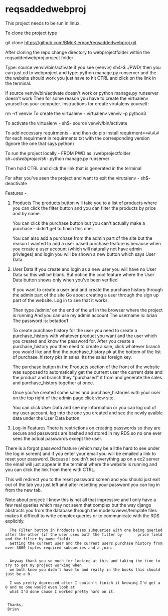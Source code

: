 # reqsaddedwebproj
This project needs to be run in linux.

To clone the project type

git clone https://github.com/BMcKiernan/reqsaddedwebproj.git



After cloning the repo 
change directory to webprojectfolder within the reqsaddedwebproj project folder

Type: source venviv/bin/activate
if you see (venviv) sh4-$ ./PWD/
then you can just cd to webproject and type: python manage.py runserver 
and the the website should work
you just have to hit CTRL and click on the link in the terminal.



If source venviv/bin/activate doesn't work or python manage.py runserver doesn't work
Then for some reason you have to create the virtualenv yourself on your computer.
Instructions for create virutalenv yourself: 

rm -rf venviv
To create the virtualenv -
virtualenv venviv -p python3

To activate the virtualenv - 
sh$- source venviv/bin/activate


To add necessary requirments -
and then do pip install requirment==#.#.#
for each requirment in requirments.txt with the corresponding version
(Ignore the one that says python)

To run the project locally -
FROM PWD as ./webprojectfolder
sh$- cd webproject
sh$- python manage.py runserver

Then hold CTRL and click the link that is generated in the terminal


For after you've seen the project and want to exit the virutalenv -
sh$- deactivate



Features -
1. Products
   The products button will take you to a list of products where you
   can click the filter button and you can filter the products by 
   price and by name.

   You can click the purchase button but you can't actually make a purchase - didn't get to finish this one.
   
   You can also add a purchase from the admin part of the site but the reason I wanted
   to add a user based purchase feature is because when you create a user 
   account (which will naturally not have admin privleges)
   and login you will be shown a new button which says User Data.
   
2. User Data
   If you create and login as a new user you will have no User Data so this will be blank.
   But notice the cool feature where the User Data button shows only when you've been verified 
 

   If you want to create a user and and create the purchase history through the admin part of the site
   Go about creating a user through the sign up part of the website.
   Log in to see that it works.


   Then type /admin/ on the end of the url in the browser where the project is running
   And you can use my admin account
   The username is: brian
   The password is: betadoo1

   To create purchase history for the user you need to create a purchase_history with whatever product you want 
   and the user which you created and know the password for.
   After you create a purchase_history you then need to create a sale, click whatever branch you would like 
   and find the purchase_history pk at the bottom of the list of purchase_history pks in sales. Its the sales foreign key.
  
   The purchase button in the Products section of the front of the website was supposed to automatically get the current user
   the current date and the product and branch they "purchased" it from and generate the sales and purchase_history together at once.


   Once you've created some sales and purchase_histories with your user on the top right of the admin page click view site.
  
   You can click User Data and see my information or you can log out of my user account, 
   log into the one you created and see the newly avaible data under the User Data button.


 3. Log-in Features
   There is restrictions on creating passwords so they are secure 
   and passwords are hashed and stored in my RDS so no one ever sees the actual passwords except the user.
   
   There is a forgot password feature (which may be a little hard to see under the log in screen)
   and if you enter your email you will be emailed a link to reset your password. 
   Because I couldn't set everything up on a ec2 server the email will just appear in the terminal where the website is running
   and you can click the link from there with CTRL.
 

   This will redirect you to the reset password screen and you should just exit out of the tab you just left
   and after resetting your password you can log in from the new tab.
  

   Note about project:
      I know this is not all that impressive and I only have a few real queries which may not seem that complex
      but the way django abstracts you from the database through the models/views/template files makes it difficult 
      to write complex queries or to communicate with the RDS explicitly.

      The Filter button in Products uses subqueries with one being queried after the other (if the user uses both the filter by       price field and the filter by name field)
      Getting the current user and the current users purchase history from over 3000 tuples required subqueries and a join.


      Anyway thank you so much for looking at this and taking the time to try to get my project working when
      we both know you didn't have to and really in the books this should just be a 0.

      I was pretty depressed after I couldn't finish it knowing I'd get a 0 and no one would even look at 
      what I'd done cause I worked pretty hard on it.


     Thanks,
     Brian 
